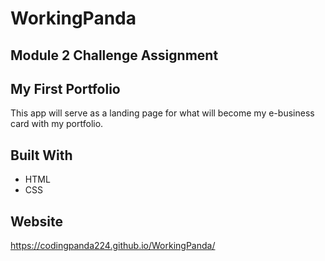 # WorkingPanda

## Module 2 Challenge Assignment

## My First Portfolio
This app will serve as a landing page for what will become my e-business card with my portfolio.

## Built With
* HTML
* CSS

## Website 
https://codingpanda224.github.io/WorkingPanda/ 
